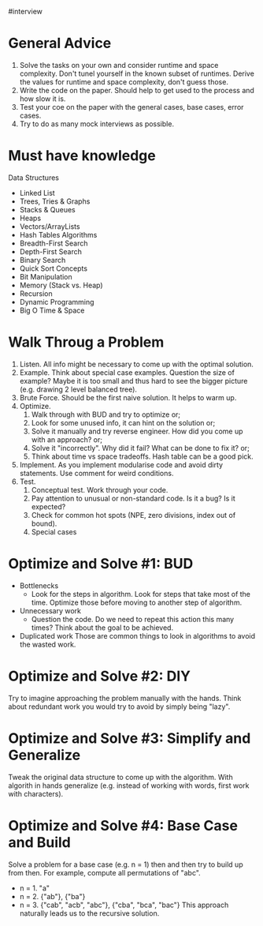 #interview
# General Advice
1. Solve the tasks on your own and consider runtime and space complexity. Don't tunel yourself in the known subset of runtimes. Derive the values for runtime and space complexity, don't guess those.
2. Write the code on the paper. Should help to get used to the process and how slow it is.
3. Test your coe on the paper with the general cases, base cases, error cases.
4. Try to do as many mock interviews as possible.
# Must have knowledge
Data Structures
* Linked List
* Trees, Tries & Graphs
* Stacks & Queues
* Heaps
* Vectors/ArrayLists
* Hash Tables
Algorithms
* Breadth-First Search
* Depth-First Search
* Binary Search
* Quick Sort
Concepts
* Bit Manipulation
* Memory (Stack vs. Heap)
* Recursion
* Dynamic Programming
* Big O Time & Space
# Walk Throug a Problem
1. Listen. All info might be necessary to come up with the optimal solution.
2. Example. Think about special case examples. Question the size of example? Maybe it is too small and thus hard to see the bigger picture (e.g. drawing 2 level balanced tree).
3. Brute Force. Should be the first naive solution. It helps to warm up.
4. Optimize.
	1. Walk through with BUD and try to optimize or;
	2. Look for some unused info, it can hint on the solution or;
	3. Solve it manually and try reverse engineer. How did you come up with an approach? or;
	4. Solve it "incorrectly". Why did it fail? What can be done to fix it? or;
	5. Think about time vs space tradeoffs. Hash table can be a good pick.
5. Implement. As you implement modularise code and avoid dirty statements. Use comment for weird conditions.
6. Test.
	1. Conceptual test. Work through your code.
	2. Pay attention to unusual or non-standard code. Is it a bug? Is it expected?
	3. Check for common hot spots (NPE, zero divisions, index out of bound).
	4. Special cases
# Optimize and Solve #1: BUD
* Bottlenecks
	* Look for the steps in algorithm. Look for steps that take most of the time. Optimize those before moving to another step of algorithm.
* Unnecessary work
	* Question the code. Do we need to repeat this action this many times? Think about the goal to be achieved.
* Duplicated work
Those are common things to look in algorithms to avoid the wasted work.
# Optimize and Solve #2: DIY
Try to imagine approaching the problem manually with the hands. Think about redundant work you would try to avoid by simply being "lazy".
# Optimize and Solve #3: Simplify and Generalize
Tweak the original data structure to come up with the algorithm. With algorith in hands generalize (e.g. instead of working with words, first work with characters).
# Optimize and Solve #4: Base Case and Build
Solve a problem for a base case (e.g. n = 1) then and then try to build up from then. For example, compute all permutations of "abc".
* n = 1. "a"
* n = 2. {"ab"}, {"ba"}
* n = 3. {"cab", "acb", "abc"}, {"cba", "bca", "bac"}
This approach naturally leads us to the recursive solution.